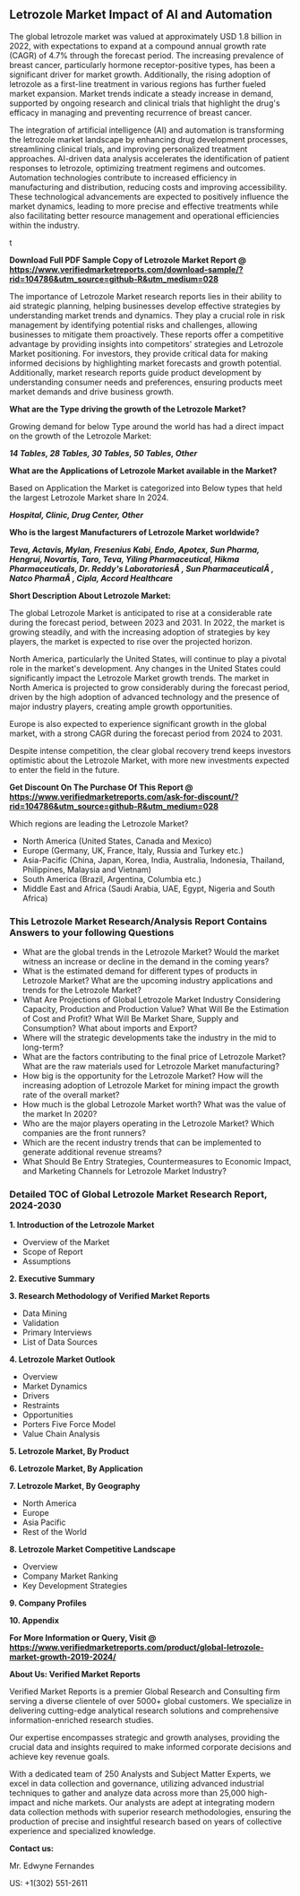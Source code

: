 <h2>Letrozole Market Impact of AI and Automation</h2><p>The global letrozole market was valued at approximately USD 1.8 billion in 2022, with expectations to expand at a compound annual growth rate (CAGR) of 4.7% through the forecast period. The increasing prevalence of breast cancer, particularly hormone receptor-positive types, has been a significant driver for market growth. Additionally, the rising adoption of letrozole as a first-line treatment in various regions has further fueled market expansion. Market trends indicate a steady increase in demand, supported by ongoing research and clinical trials that highlight the drug's efficacy in managing and preventing recurrence of breast cancer.</p><p>The integration of artificial intelligence (AI) and automation is transforming the letrozole market landscape by enhancing drug development processes, streamlining clinical trials, and improving personalized treatment approaches. AI-driven data analysis accelerates the identification of patient responses to letrozole, optimizing treatment regimens and outcomes. Automation technologies contribute to increased efficiency in manufacturing and distribution, reducing costs and improving accessibility. These technological advancements are expected to positively influence the market dynamics, leading to more precise and effective treatments while also facilitating better resource management and operational efficiencies within the industry.</p>t</p><p id="" class=""><strong>Download Full PDF Sample Copy of Letrozole Market Report @ <a href="https://www.verifiedmarketreports.com/download-sample/?rid=104786&utm_source=github-R&utm_medium=028" target="_blank">https://www.verifiedmarketreports.com/download-sample/?rid=104786&utm_source=github-R&utm_medium=028</a></strong></p><p>The importance of&nbsp;Letrozole Market research reports lies in their ability to aid strategic planning, helping businesses develop effective strategies by understanding market trends and dynamics. They play a crucial role in risk management by identifying potential risks and challenges, allowing businesses to mitigate them proactively. These reports offer a competitive advantage by providing insights into competitors' strategies and Letrozole Market positioning. For investors, they provide critical data for making informed decisions by highlighting market forecasts and growth potential. Additionally, market research reports guide product development by understanding consumer needs and preferences, ensuring products meet market demands and drive business growth.</p><p><strong>What are the&nbsp;Type driving the growth of the Letrozole Market?</strong></p><p id="" class="">Growing demand for below Type around the world has had a direct impact on the growth of the Letrozole Market:</p><em><strong>14 Tables, 28 Tables, 30 Tables, 50 Tables, Other</strong></em></p><strong>What are the&nbsp;Applications&nbsp;of Letrozole Market available in the Market?</strong></p><p id="" class="">Based on Application the Market is categorized into Below types that held the largest Letrozole Market share In 2024.</p><em><strong>Hospital, Clinic, Drug Center, Other</strong></em></p><strong>Who is the largest Manufacturers of Letrozole Market worldwide?</strong></p><p><em><strong>Teva, Actavis, Mylan, Fresenius Kabi, Endo, Apotex, Sun Pharma, Hengrui, Novartis, Taro, Teva, Yiling Pharmaceutical, Hikma Pharmaceuticals, Dr. Reddy's LaboratoriesÂ , Sun PharmaceuticalÂ , Natco PharmaÂ , Cipla, Accord Healthcare</strong></em></p><p id="" class=""><strong>Short Description About Letrozole Market:</strong></p><p>The global Letrozole Market is anticipated to rise at a considerable rate during the forecast period, between 2023 and 2031. In 2022, the market is growing steadily, and with the increasing adoption of strategies by key players, the market is expected to rise over the projected horizon.</p><p>North America, particularly the United States, will continue to play a pivotal role in the market's development. Any changes in the United States could significantly impact the Letrozole Market growth trends. The market in North America is projected to grow considerably during the forecast period, driven by the high adoption of advanced technology and the presence of major industry players, creating ample growth opportunities.</p><p>Europe is also expected to experience significant growth in the global market, with a strong CAGR during the forecast period from 2024 to 2031.</p><p>Despite intense competition, the clear global recovery trend keeps investors optimistic about the Letrozole Market, with more new investments expected to enter the field in the future.</p><p id="" class=""><strong>Get Discount On The Purchase Of This Report @ <a href="https://www.verifiedmarketreports.com/ask-for-discount/?rid=104786&utm_source=github-R&utm_medium=028" target="_blank">https://www.verifiedmarketreports.com/ask-for-discount/?rid=104786&utm_source=github-R&utm_medium=028</a></strong></p>Which regions are leading the Letrozole Market?</p><ul><li>North America (United States, Canada and Mexico)</li><li>Europe (Germany, UK, France, Italy, Russia and Turkey etc.)</li><li>Asia-Pacific (China, Japan, Korea, India, Australia, Indonesia, Thailand, Philippines, Malaysia and Vietnam)</li><li>South America (Brazil, Argentina, Columbia etc.)</li><li>Middle East and Africa (Saudi Arabia, UAE, Egypt, Nigeria and South Africa)</li></ul><h3 id="" class="">This Letrozole Market Research/Analysis Report Contains Answers to your following Questions</h3><ul><li>What are the global trends in the Letrozole Market? Would the market witness an increase or decline in the demand in the coming years?</li><li>What is the estimated demand for different types of products in Letrozole Market? What are the upcoming industry applications and trends for the Letrozole Market?</li><li>What Are Projections of Global Letrozole Market Industry Considering Capacity, Production and Production Value? What Will Be the Estimation of Cost and Profit? What Will Be Market Share, Supply and Consumption? What about imports and Export?</li><li>Where will the strategic developments take the industry in the mid to long-term?</li><li>What are the factors contributing to the final price of Letrozole Market? What are the raw materials used for Letrozole Market manufacturing?</li><li>How big is the opportunity for the Letrozole Market? How will the increasing adoption of Letrozole Market for mining impact the growth rate of the overall market?</li><li>How much is the global Letrozole Market worth? What was the value of the market In 2020?</li><li>Who are the major players operating in the Letrozole Market? Which companies are the front runners?</li><li>Which are the recent industry trends that can be implemented to generate additional revenue streams?</li><li>What Should Be Entry Strategies, Countermeasures to Economic Impact, and Marketing Channels for Letrozole Market Industry?</li></ul><h3 id="" class="">Detailed TOC of Global Letrozole Market Research Report, 2024-2030</h3><p id="" class=""><strong>1. Introduction of the Letrozole Market</strong></p><ul><li>Overview of the Market</li><li>Scope of Report</li><li>Assumptions</li></ul><p id="" class=""><strong>2. Executive Summary</strong></p><p id="" class=""><strong>3. Research Methodology of Verified Market Reports</strong></p><ul><li>Data Mining</li><li>Validation</li><li>Primary Interviews</li><li>List of Data Sources</li></ul><p id="" class=""><strong>4. Letrozole Market Outlook</strong></p><ul><li>Overview</li><li>Market Dynamics</li><li>Drivers</li><li>Restraints</li><li>Opportunities</li><li>Porters Five Force Model</li><li>Value Chain Analysis</li></ul><p id="" class=""><strong>5. Letrozole Market, By Product</strong></p><p id="" class=""><strong>6. Letrozole Market, By Application</strong></p><p id="" class=""><strong>7. Letrozole Market, By Geography</strong></p><ul><li>North America</li><li>Europe</li><li>Asia Pacific</li><li>Rest of the World</li></ul><p id="" class=""><strong>8. Letrozole Market Competitive Landscape</strong></p><ul><li>Overview</li><li>Company Market Ranking</li><li>Key Development Strategies</li></ul><p id="" class=""><strong>9. Company Profiles</strong></p><p id="" class=""><strong>10. Appendix</strong></p><p id="" class=""><strong>For More Information or Query, Visit @ <a href="https://www.verifiedmarketreports.com/product/global-letrozole-market-growth-2019-2024/" target="_blank">https://www.verifiedmarketreports.com/product/global-letrozole-market-growth-2019-2024/</a></strong></p><p id="" class=""><strong>About Us: Verified Market Reports</strong></p><p id="" class="">Verified Market Reports is a premier Global Research and Consulting firm serving a diverse clientele of over 5000+ global customers. We specialize in delivering cutting-edge analytical research solutions and comprehensive information-enriched research studies.</p><p id="" class="">Our expertise encompasses strategic and growth analyses, providing the crucial data and insights required to make informed corporate decisions and achieve key revenue goals.</p><p id="" class="">With a dedicated team of 250 Analysts and Subject Matter Experts, we excel in data collection and governance, utilizing advanced industrial techniques to gather and analyze data across more than 25,000 high-impact and niche markets. Our analysts are adept at integrating modern data collection methods with superior research methodologies, ensuring the production of precise and insightful research based on years of collective experience and specialized knowledge.</p><p id="" class=""><strong>Contact us:</strong></p><p id="" class="">Mr. Edwyne Fernandes</p><p id="" class="">US: +1(302) 551-2611</p>